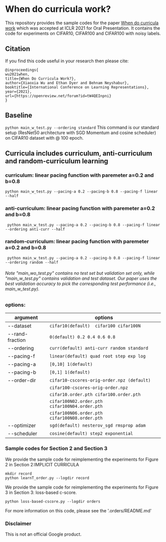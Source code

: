 # When do curricula work?
This repository provides the sample codes for the paper 
[When do curricula work](https://openreview.net/forum?id=tW4QEInpni)
which was accepted at ICLR 2021 for Oral Presentation. It contains the code for experiments on CIFAR10, CIFAR100 and CIFAR100 with noisy labels.

## Citation
If you find this code useful in your research then please cite:
```
@inproceedings{
wu2021when,
title={When Do Curricula Work?},
author={Xiaoxia Wu and Ethan Dyer and Behnam Neyshabur},
booktitle={International Conference on Learning Representations},
year={2021},
url={https://openreview.net/forum?id=tW4QEInpni}
}
```

## Baseline
 ```python main_w_test.py --ordering standard```
This command is our standard setup (ResNet50 architecture with SGD Momentum and cosine scheduler) on CIFAR10 dataset with @ 100 epoch.
 
## Curricula includes curriculum, anti-curriculum and random-curriculum learning
### curriculum: linear pacing function with paremeter a=0.2 and b=0.8
```python main_w_test.py --pacing-a 0.2 --pacing-b 0.8 --pacing-f linear --half```
### anti-curriculum: linear pacing function with paremeter a=0.2 and b=0.8
``` python main_w_test.py --pacing-a 0.2 --pacing-b 0.8 --pacing-f linear --ordering anti-curr --half```
### random-curriculum: linear pacing function with paremeter a=0.2 and b=0.8
``` python main_w_test.py --pacing-a 0.2 --pacing-b 0.8 --pacing-f linear --ordering random --half```

###### Note  "main_wo_test.py" contains no test set but validation set only, while "main_w_test.py" contains validation and test dataset. Our paper uses the best validation accuracy to pick the corresponding test performance (i.e., main_w_test.py).


### options:
| argument                    | options                                  |
|-----------------------------|------------------------------------------|
| --dataset                   | `cifar10(default)  cifar100 cifar100N`   |
| --rand-fraction             | `0(default) 0.2 0.4 0.6 0.8`             |
| --ordering                  | `curr(default) anti-curr random standard`|
| --pacing-f                  | `linear(default) quad root step exp log` |
| --pacing-a                  | `[0,10] 1(default)`                      |
| --pacing-b                  | `[0,1] 1(default)`                       |
| --order-dir                 | `cifar10-cscores-orig-order.npz (default)`|
|                             | `cifar100-cscores-orig-order.npz`         |
|                             | `cifar10.order.pth cifar100.order.pth ` |
|                             | `cifar100N02.order.pth  cifar100N04.order.pth ` |
|                             | `cifar100N06.order.pth  cifar100N08.order.pth ` |
| --optimizer                 | `sgd(default) nesterov_sgd rmsprop adam` |
| --scheduler                 | `cosine(default) step2 exponential`      |




### Sample codes for Section 2 and Section 3
We provide the sample code for reimplementing the experiments for Figure 2 in Section 2:IMPLICIT CURRICULA 
```
mkdir record
python learnT_order.py --logdir record
```

We provide the sample code for reimplementing the experiments for Figure 3 in Section 3: loss-based c-score. 
```
python loss-based-cscore.py --logdir orders
```
For more information on this code, please see the '.orders/README.md'

### Disclaimer
This is not an official Google product.

